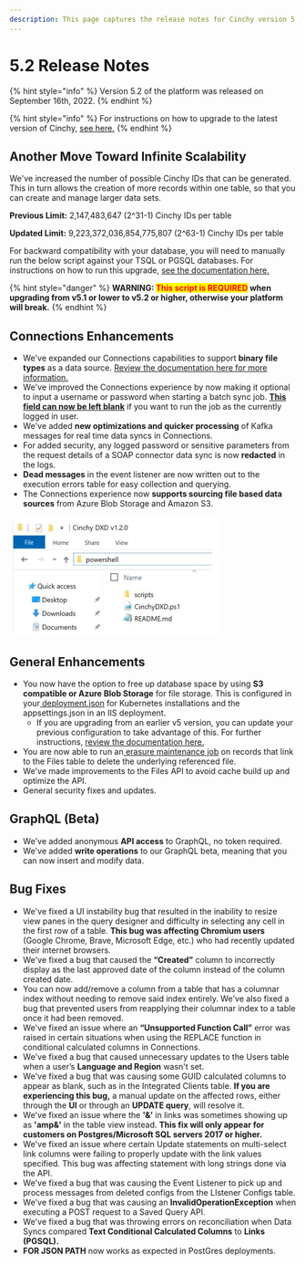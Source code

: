 ```yaml
---
description: This page captures the release notes for Cinchy version 5.2
---
```


# 5.2 Release Notes

{% hint style="info" %}
Version 5.2 of the platform was released on September 16th, 2022.
{% endhint %}

{% hint style="info" %}
For instructions on how to upgrade to the latest version of Cinchy, [see here.](../../deployment-guide/upgrade-guides/)
{% endhint %}

## **Another Move Toward Infinite Scalability**

We've increased the number of possible Cinchy IDs that can be generated. This in turn allows the creation of more records within one table, so that you can create and manage larger data sets.

**Previous Limit:** 2,147,483,647 (2^31-1) Cinchy IDs per table

**Updated Limit:** 9,223,372,036,854,775,807 (2^63-1) Cinchy IDs per table

For backward compatibility with your database, you will need to manually run the below script against your TSQL or PGSQL databases. For instructions on how to run this upgrade, [see the documentation here.](../../deployment-guide/upgrade-guides/upgrades/cinchy-upgrade-utility.md)

{% hint style="danger" %}
**WARNING: **<mark style="color:red;">**This script is REQUIRED**</mark>** when upgrading from v5.1 or lower to v5.2 or higher, otherwise your platform will break.**
{% endhint %}

## Connections Enhancements

- We've expanded our Connections capabilities to support **binary file types** as a data source. [Review the documentation here for more information.](https://cli.docs.cinchy.com/builder-guide/configuring-a-data-sync/supported-data-sources/binary-file)
- We've improved the Connections experience by now making it optional to input a username or password when starting a batch sync job. [**This field can now be left blank**](https://cli.docs.cinchy.com/builder-guide/configuring-a-data-sync/xml-config-reference/jobs#2.-run-a-job-as-another-user) if you want to run the job as the currently logged in user.
- We've added **new optimizations and quicker processing** of Kafka messages for real time data syncs in Connections.
- For added security, any logged password or sensitive parameters from the request details of a SOAP connector data sync is now **redacted** in the logs.
- **Dead messages** in the event listener are now written out to the execution errors table for easy collection and querying.
- The Connections experience now **supports sourcing file based data sources** from Azure Blob Storage and Amazon S3.

![You now have the option to choose Amazon S3 or Azure Blob Storage options when syncing a file as a data source in Connections](<../../.gitbook/assets/image (203).png>)

## General Enhancements

- You now have the option to free up database space by using **S3 compatible or Azure Blob Storage** for file storage. This is configured in your[ deployment.json](../../deployment-guide/deployment-guides/kubernetes/#3.1-configure-the-deployment.json) for Kubernetes installations and the appsettings.json in an IIS deployment.
  - If you are upgrading from an earlier v5 version, you can update your previous configuration to take advantage of this. For further instructions, [review the documentation here.](../../deployment-guide/deployment-guides/kubernetes/changing-your-file-storage-configuration.md)
- You are now able to run an[ erasure ](https://platform.docs.cinchy.com/guides-for-using-cinchy/builder-guides/creating-tables/data-controls/data-erasure)[maintenance job](../../guides-for-using-cinchy/additional-guides/maintenance.md) on records that link to the Files table to delete the underlying referenced file.
- We've made improvements to the Files API to avoid cache build up and optimize the API.
- General security fixes and updates.

## GraphQL (Beta)

- We've added anonymous **API access** to GraphQL, no token required.
- We've added **write operations** to our GraphQL beta, meaning that you can now insert and modify data.

## Bug Fixes

- We've fixed a UI instability bug that resulted in the inability to resize view panes in the query designer and difficulty in selecting any cell in the first row of a table. **This bug was affecting Chromium users** (Google Chrome, Brave, Microsoft Edge, etc.) who had recently updated their internet browsers.
- We've fixed a bug that caused the **“Created”** column to incorrectly display as the last approved date of the column instead of the column created date.
- You can now add/remove a column from a table that has a columnar index without needing to remove said index entirely. We've also fixed a bug that prevented users from reapplying their columnar index to a table once it had been removed.
- We've fixed an issue where an **“Unsupported Function Call”** error was raised in certain situations when using the REPLACE function in conditional calculated columns in Connections.
- We've fixed a bug that caused unnecessary updates to the Users table when a user’s **Language and Region** wasn't set.
- We've fixed a bug that was causing some GUID calculated columns to appear as blank, such as in the Integrated Clients table. **If you are experiencing this bug,** a manual update on the affected rows, either through the **UI** or through an **UPDATE query**, will resolve it.
- We've fixed an issue where the **'&'** in links was sometimes showing up as **'amp&'** in the table view instead. **This fix will only appear for customers on Postgres/Microsoft SQL servers 2017 or higher.**
- We've fixed an issue where certain Update statements on multi-select link columns were failing to properly update with the link values specified. This bug was affecting statement with long strings done via the API.
- We've fixed a bug that was causing the Event Listener to pick up and process messages from deleted configs from the LIstener Configs table.
- We've fixed a bug that was causing an **InvalidOperationException** when executing a POST request to a Saved Query API.
- We've fixed a bug that was throwing errors on reconciliation when Data Syncs compared **Text Conditional Calculated Columns** to **Links (PGSQL).**
- **FOR JSON PATH** now works as expected in PostGres deployments.

